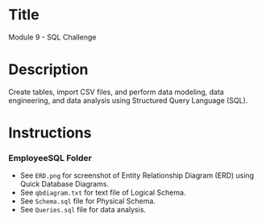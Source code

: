 # Title
Module 9 - SQL Challenge

# Description
Create tables, import CSV files, and perform data modeling, data engineering, and data analysis using Structured Query Language (SQL).

# Instructions
### EmployeeSQL Folder
- See `ERD.png` for screenshot of Entity Relationship Diagram (ERD) using Quick Database Diagrams.
- See `qbdiagram.txt` for text file of Logical Schema.
- See `Schema.sql` file for Physical Schema.
- See `Queries.sql` file for data analysis.

